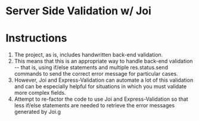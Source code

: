 # Server Side Validation w/ Joi

# Instructions
1. The project, as is, includes handwritten back-end validation.
2. This means that this is an appropriate way to handle back-end validation -- that is, using if/else statements and multiple res.status.send commands to send the correct error message for particular cases.
3. However, Joi and Express-Validation can automate a lot of this validation and can be especially helpful for situations in which you must validate more complex fields.
4. Attempt to re-factor the code to use Joi and Express-Validation so that less if/else statements are needed to retrieve the error messages generated by Joi.g
